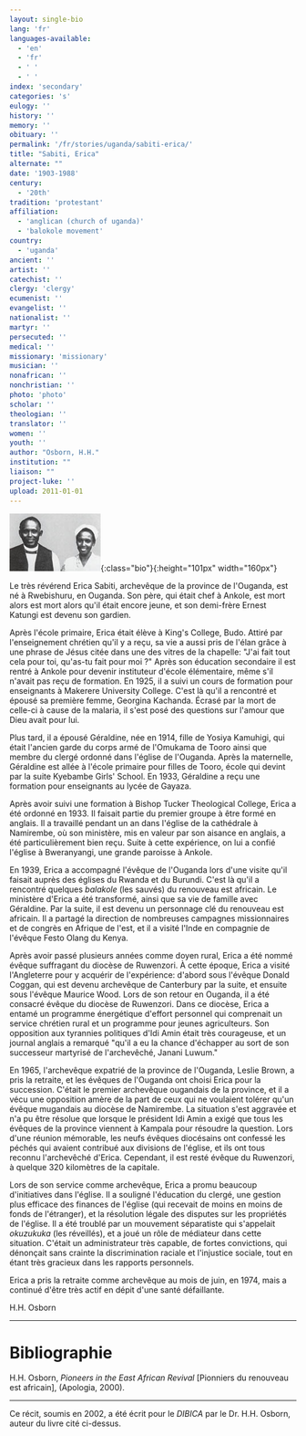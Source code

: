 ```yaml
---
layout: single-bio
lang: 'fr'
languages-available:
  - 'en'
  - 'fr'
  - ' '
  - ' '
index: 'secondary'
categories: 's'
eulogy: ''
history: ''
memory: ''
obituary: ''
permalink: '/fr/stories/uganda/sabiti-erica/'
title: "Sabiti, Erica"
alternate: ""
date: '1903-1988'
century:
  - '20th'
tradition: 'protestant'
affiliation:
  - 'anglican (church of uganda)'
  - 'balokole movement'
country:
  - 'uganda'
ancient: ''
artist: ''
catechist: ''
clergy: 'clergy'
ecumenist: ''
evangelist: ''
nationalist: ''
martyr: ''
persecuted: ''
medical: ''
missionary: 'missionary'
musician: ''
nonafrican: ''
nonchristian: ''
photo: 'photo'
scholar: ''
theologian: ''
translator: ''
women: ''
youth: ''
author: "Osborn, H.H."
institution: ""
liaison: ""
project-luke: ''
upload: 2011-01-01
---
```


![Erica and Georgina Sabiti](/images/bio-pics/uganda/sabiti-erica/sabiti-small.jpg){:class="bio"}{:height="101px" width="160px"}

Le très révérend Erica Sabiti, archevêque de la province de l'Ouganda, est né à Rwebishuru, en Ouganda. Son père, qui était chef à Ankole, est mort alors est mort alors qu'il était encore jeune, et son demi-frère Ernest Katungi est devenu son gardien.

Après l'école primaire, Erica était élève à King's College, Budo. Attiré par l'enseignement chrétien qu'il y a reçu, sa vie a aussi pris de l'élan grâce à une phrase de Jésus citée dans une des vitres de la chapelle: "J'ai fait tout cela pour toi, qu'as-tu fait pour moi ?" Après son éducation secondaire il est rentré à Ankole pour devenir instituteur d'école élémentaire, même s'il n'avait pas reçu de formation. En 1925, il a suivi un cours de formation pour enseignants à Makerere University College. C'est là qu'il a rencontré et épousé sa première femme, Georgina Kachanda. Écrasé par la mort de celle-ci à cause de la malaria, il s'est posé des questions sur l'amour que Dieu avait pour lui.

Plus tard, il a épousé Géraldine, née en 1914, fille de Yosiya Kamuhigi, qui était l'ancien garde du corps armé de l'Omukama de Tooro ainsi que membre du clergé ordonné dans l'église de l'Ouganda. Après la maternelle, Géraldine est allée à l'école primaire pour filles de Tooro, école qui devint par la suite Kyebambe Girls' School. En 1933, Géraldine a reçu une formation pour enseignants au lycée de Gayaza.

Après avoir suivi une formation à Bishop Tucker Theological College, Erica a été ordonné en 1933. Il faisait partie du premier groupe à être formé en anglais. Il a travaillé pendant un an dans l'église de la cathédrale à Namirembe, où son ministère, mis en valeur par son aisance en anglais, a été particulièrement bien reçu. Suite à cette expérience, on lui a confié l'église à Bweranyangi, une grande paroisse à Ankole.

En 1939, Erica a accompagné l'évêque de l'Ouganda lors d'une visite qu'il faisait auprès des églises du Rwanda et du Burundi. C'est là qu'il a rencontré quelques *balakole* (les sauvés) du renouveau est africain. Le ministère d'Erica a été transformé, ainsi que sa vie de famille avec Géraldine. Par la suite, il est devenu un personnage clé du renouveau est africain. Il a partagé la direction de nombreuses campagnes missionnaires et de congrès en Afrique de l'est, et il a visité l'Inde en compagnie de l'évêque Festo Olang du Kenya.

Après avoir passé plusieurs années comme doyen rural, Erica a été nommé évêque suffragant du diocèse de Ruwenzori. À cette époque, Erica a visité l'Angleterre pour y acquérir de l'expérience: d'abord sous l'évêque Donald Coggan, qui est devenu archevêque de Canterbury par la suite, et ensuite sous l'évêque Maurice Wood. Lors de son retour en Ouganda, il a été consacré évêque du diocèse de Ruwenzori. Dans ce diocèse, Erica a entamé un programme énergétique d'effort personnel qui comprenait un service chrétien rural et un programme pour jeunes agriculteurs. Son opposition aux tyrannies politiques d'Idi Amin était très courageuse, et un journal anglais a remarqué "qu'il a eu la chance d'échapper au sort de son successeur martyrisé de l'archevêché, Janani Luwum."

En 1965, l'archevêque expatrié de la province de l'Ouganda, Leslie Brown, a pris la retraite, et les évêques de l'Ouganda ont choisi Erica pour la succession. C'était le premier archevêque ougandais de la province, et il a vécu une opposition amère de la part de ceux qui ne voulaient tolérer qu'un évêque mugandais au diocèse de Namirembe. La situation s'est aggravée et n'a pu être résolue que lorsque le président Idi Amin a exigé que tous les évêques de la province viennent à Kampala pour résoudre la question. Lors d'une réunion mémorable, les neufs évêques diocésains ont confessé les péchés qui avaient contribué aux divisions de l'église, et ils ont tous reconnu l'archevêché d'Erica. Cependant, il est resté évêque du Ruwenzori, à quelque 320 kilomètres de la capitale.

Lors de son service comme archevêque, Erica a promu beaucoup d'initiatives dans l'église. Il a souligné l'éducation du clergé, une gestion plus efficace des finances de l'église (qui recevait de moins en moins de fonds de l'étranger), et la résolution légale des disputes sur les propriétés de l'église. Il a été troublé par un mouvement séparatiste qui s'appelait *okuzukuka* (les réveillés), et a joué un rôle de médiateur dans cette situation. C'était un administrateur très capable, de fortes convictions, qui dénonçait sans crainte la discrimination raciale et l'injustice sociale, tout en étant très gracieux dans les rapports personnels.

Erica a pris la retraite comme archevêque au mois de juin, en 1974, mais a continué d'être très actif en dépit d'une santé défaillante.

H.H. Osborn

---

# Bibliographie

H.H. Osborn, *Pioneers in the East African Revival* [Pionniers du renouveau est africain], (Apologia, 2000).

---

Ce récit, soumis en 2002, a été écrit pour le *DIBICA* par le Dr. H.H. Osborn, auteur du livre cité ci-dessus.
